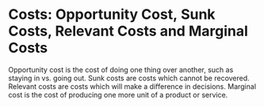 # Costs: Opportunity Cost, Sunk Costs, Relevant Costs and Marginal Costs

Opportunity cost is the cost of doing one thing over another,
such as staying in vs. going out. Sunk costs are costs which cannot be recovered. Relevant costs are costs which will make a difference in decisions. Marginal cost is the cost of producing one more unit of a product or service.